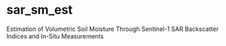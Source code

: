# sar_sm_est
Estimation of Volumetric Soil Moisture Through Sentinel-1 SAR Backscatter Indices and In-Situ Measurements
